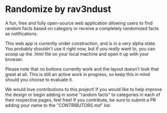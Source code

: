 # Randomize by rav3ndust
A fun, free and fully open-source web application allowing users to find random facts based on category or receive a completely randomized facts as notifications.

This web app is currently under construction, and is in a *very* alpha state. You probably shouldn't use it right now, but if you *really* want to, you can scoop up the .html file on your local machine and open it up with your browser. 

Please note that no buttons currently work and the layout doesn't look that great at all. This is still an active work in progress, so keep this in mind should you choose to evaluate it.

We would love contributions to this project! If you would like to help improve the design or begin adding in some "random facts" to categories in each of their respective pages, feel free! If you contribute, be sure to submit a PR adding your name to the "CONTRIBUTORS.md" list.
